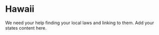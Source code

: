# Hawaii

We need your help finding your local laws and linking to them. Add your states content here.